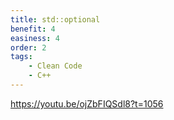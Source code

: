 ```yaml
---
title: std::optional
benefit: 4
easiness: 4
order: 2
tags:
    - Clean Code
    - C++
---
```


https://youtu.be/ojZbFIQSdl8?t=1056